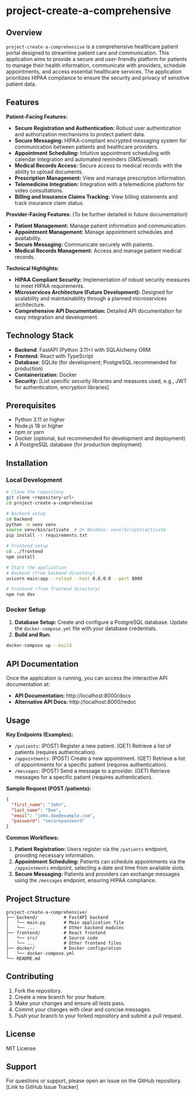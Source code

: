 # project-create-a-comprehensive

## Overview

`project-create-a-comprehensive` is a comprehensive healthcare patient portal designed to streamline patient care and communication.  This application aims to provide a secure and user-friendly platform for patients to manage their health information, communicate with providers, schedule appointments, and access essential healthcare services.  The application prioritizes HIPAA compliance to ensure the security and privacy of sensitive patient data.

## Features

**Patient-Facing Features:**

* **Secure Registration and Authentication:**  Robust user authentication and authorization mechanisms to protect patient data.
* **Secure Messaging:** HIPAA-compliant encrypted messaging system for communication between patients and healthcare providers.
* **Appointment Scheduling:**  Intuitive appointment scheduling with calendar integration and automated reminders (SMS/email).
* **Medical Records Access:** Secure access to medical records with the ability to upload documents.
* **Prescription Management:**  View and manage prescription information.
* **Telemedicine Integration:**  Integration with a telemedicine platform for video consultations.
* **Billing and Insurance Claims Tracking:**  View billing statements and track insurance claim status.


**Provider-Facing Features:** (To be further detailed in future documentation)

* **Patient Management:**  Manage patient information and communication.
* **Appointment Management:**  Manage appointment schedules and availability.
* **Secure Messaging:**  Communicate securely with patients.
* **Medical Records Management:** Access and manage patient medical records.


**Technical Highlights:**

* **HIPAA Compliant Security:**  Implementation of robust security measures to meet HIPAA requirements.
* **Microservices Architecture (Future Development):**  Designed for scalability and maintainability through a planned microservices architecture.
* **Comprehensive API Documentation:**  Detailed API documentation for easy integration and development.


## Technology Stack

* **Backend**: FastAPI (Python 3.11+) with SQLAlchemy ORM
* **Frontend**: React with TypeScript
* **Database**: SQLite (for development; PostgreSQL recommended for production)
* **Containerization**: Docker
* **Security:**  [List specific security libraries and measures used, e.g., JWT for authentication, encryption libraries]


## Prerequisites

* Python 3.11 or higher
* Node.js 18 or higher
* npm or yarn
* Docker (optional, but recommended for development and deployment)
* A PostgreSQL database (for production deployment)


## Installation

### Local Development

```bash
# Clone the repository
git clone <repository-url>
cd project-create-a-comprehensive

# Backend setup
cd backend
python -m venv venv
source venv/bin/activate  # On Windows: venv\Scripts\activate
pip install -r requirements.txt

# Frontend setup
cd ../frontend
npm install

# Start the application
# Backend (from backend directory)
uvicorn main:app --reload --host 0.0.0.0 --port 8000

# Frontend (from frontend directory)
npm run dev
```

### Docker Setup

1.  **Database Setup:**  Create and configure a PostgreSQL database. Update the `docker-compose.yml` file with your database credentials.
2.  **Build and Run:**

```bash
docker-compose up --build
```

## API Documentation

Once the application is running, you can access the interactive API documentation at:

* **API Documentation:** http://localhost:8000/docs
* **Alternative API Docs:** http://localhost:8000/redoc


## Usage

**Key Endpoints (Examples):**

* `/patients`:  (POST) Register a new patient.  (GET) Retrieve a list of patients (requires authentication).
* `/appointments`: (POST) Create a new appointment. (GET) Retrieve a list of appointments for a specific patient (requires authentication).
* `/messages`: (POST) Send a message to a provider. (GET) Retrieve messages for a specific patient (requires authentication).


**Sample Request (POST /patients):**

```json
{
  "first_name": "John",
  "last_name": "Doe",
  "email": "john.doe@example.com",
  "password": "securepassword"
}
```


**Common Workflows:**

1.  **Patient Registration:**  Users register via the `/patients` endpoint, providing necessary information.
2.  **Appointment Scheduling:**  Patients can schedule appointments via the `/appointments` endpoint, selecting a date and time from available slots.
3.  **Secure Messaging:**  Patients and providers can exchange messages using the `/messages` endpoint, ensuring HIPAA compliance.


## Project Structure

```
project-create-a-comprehensive/
├── backend/          # FastAPI backend
│   └── main.py       # Main application file
│   └── ...           # Other backend modules
├── frontend/         # React frontend
│   └── src/          # Source code
│   └── ...           # Other frontend files
├── docker/           # Docker configuration
│   └── docker-compose.yml
└── README.md
```

## Contributing

1.  Fork the repository.
2.  Create a new branch for your feature.
3.  Make your changes and ensure all tests pass.
4.  Commit your changes with clear and concise messages.
5.  Push your branch to your forked repository and submit a pull request.


## License

MIT License


## Support

For questions or support, please open an issue on the GitHub repository.  [Link to GitHub Issue Tracker]
